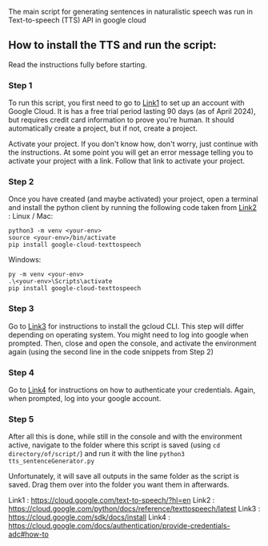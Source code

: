 The main script for generating sentences in naturalistic speech was run in Text-to-speech (TTS) API in google cloud

## How to install the TTS and run the script:
Read the instructions fully before starting.

### Step 1
To run this script, you first need to go to [Link1](https://cloud.google.com/text-to-speech/?hl=en) to set up an account with Google Cloud.
It is has a free trial period lasting 90 days (as of April 2024), but requires credit card information to prove you're human.
It should automatically create a project, but if not, create a project.

Activate your project. If you don't know how, don't worry, just continue with the instructions. At some point you will get an error message telling you to activate your project with a link. Follow that link to activate your project. 

### Step 2
Once you have created (and maybe activated) your project, open a terminal and install the python client by running the following code taken from [Link2](https://cloud.google.com/python/docs/reference/texttospeech/latest) :
Linux / Mac:
```
python3 -m venv <your-env>
source <your-env>/bin/activate
pip install google-cloud-texttospeech
```
Windows:
```
py -m venv <your-env>
.\<your-env>\Scripts\activate
pip install google-cloud-texttospeech
```

### Step 3
Go to [Link3](https://cloud.google.com/sdk/docs/install) for instructions to install the gcloud CLI. This step will differ depending on operating system. You might need to log into google when prompted. Then, close and open the console, and activate the environment again (using the second line in the code snippets from Step 2)

### Step 4
Go to [Link4](https://cloud.google.com/docs/authentication/provide-credentials-adc#how-to) for instructions on how to authenticate your credentials. Again, when prompted, log into your google account.

### Step 5
After all this is done, while still in the console and with the environment active, navigate to the folder where this script is saved (using `cd directory/of/script/`) and run it with the line
`python3 tts_sentenceGenerator.py`

Unfortunately, it will save all outputs in the same folder as the script is saved. 
Drag them over into the folder you want them in afterwards.


Link1 : https://cloud.google.com/text-to-speech/?hl=en
Link2 : https://cloud.google.com/python/docs/reference/texttospeech/latest
Link3 : https://cloud.google.com/sdk/docs/install
Link4 : https://cloud.google.com/docs/authentication/provide-credentials-adc#how-to
